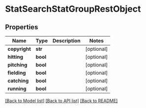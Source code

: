 # StatSearchStatGroupRestObject

## Properties
Name | Type | Description | Notes
------------ | ------------- | ------------- | -------------
**copyright** | **str** |  | [optional] 
**hitting** | **bool** |  | [optional] 
**pitching** | **bool** |  | [optional] 
**fielding** | **bool** |  | [optional] 
**catching** | **bool** |  | [optional] 
**running** | **bool** |  | [optional] 

[[Back to Model list]](../README.md#documentation-for-models) [[Back to API list]](../README.md#documentation-for-api-endpoints) [[Back to README]](../README.md)

